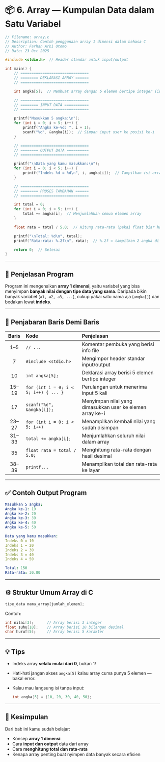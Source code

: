 
# 📦 6. Array — Kumpulan Data dalam Satu Variabel

```c
// Filename: array.c
// Description: Contoh penggunaan array 1 dimensi dalam bahasa C
// Author: Farhan Arbi Utomo
// Date: 23 Oct 2025

#include <stdio.h>  // Header standar untuk input/output

int main() {
    // ===============================
    // ======== DEKLARASI ARRAY ======
    // ===============================

    int angka[5];  // Membuat array dengan 5 elemen bertipe integer (indeks 0–4)

    // ===============================
    // ======== INPUT DATA ===========
    // ===============================

    printf("Masukkan 5 angka:\n");
    for (int i = 0; i < 5; i++) {
        printf("Angka ke-%d: ", i + 1);
        scanf("%d", &angka[i]);  // Simpan input user ke posisi ke-i
    }

    // ===============================
    // ======== OUTPUT DATA ==========
    // ===============================

    printf("\nData yang kamu masukkan:\n");
    for (int i = 0; i < 5; i++) {
        printf("Indeks %d = %d\n", i, angka[i]);  // Tampilkan isi array
    }

    // ===============================
    // ======== PROSES TAMBAHAN ======
    // ===============================

    int total = 0;
    for (int i = 0; i < 5; i++) {
        total += angka[i];  // Menjumlahkan semua elemen array
    }

    float rata = total / 5.0;  // Hitung rata-rata (pakai float biar hasil desimal)

    printf("\nTotal: %d\n", total);
    printf("Rata-rata: %.2f\n", rata);  // %.2f = tampilkan 2 angka di belakang koma

    return 0;  // Selesai
}
```

---

## 🧠 Penjelasan Program

Program ini mengenalkan **array 1 dimensi**, yaitu variabel yang bisa menyimpan **banyak nilai dengan tipe data yang sama**.
Daripada bikin banyak variabel (`a1, a2, a3, ...`), cukup pakai satu nama aja (`angka[]`) dan bedakan lewat **indeks**.

---

## 📖 Penjabaran Baris Demi Baris

| **Baris** | **Kode**                              | **Penjelasan**                                            |
| :-------: | :------------------------------------ | :-------------------------------------------------------- |
|    1–5    | `// ...`                              | Komentar pembuka yang berisi info file                    |
|     7     | `#include <stdio.h>`                  | Mengimpor header standar input/output                     |
|     10    | `int angka[5];`                       | Deklarasi array berisi 5 elemen bertipe integer           |
|   15–19   | `for (int i = 0; i < 5; i++) { ... }` | Perulangan untuk menerima input 5 kali                    |
|     17    | `scanf("%d", &angka[i]);`             | Menyimpan nilai yang dimasukkan user ke elemen array ke-i |
|   23–27   | `for (int i = 0; i < 5; i++)`         | Menampilkan kembali nilai yang sudah disimpan             |
|   31–33   | `total += angka[i];`                  | Menjumlahkan seluruh nilai dalam array                    |
|     35    | `float rata = total / 5.0;`           | Menghitung rata-rata dengan hasil desimal                 |
|   38–39   | `printf...`                           | Menampilkan total dan rata-rata ke layar                  |

---

## ✅ Contoh Output Program

```yaml
Masukkan 5 angka:
Angka ke-1: 10
Angka ke-2: 20
Angka ke-3: 30
Angka ke-4: 40
Angka ke-5: 50

Data yang kamu masukkan:
Indeks 0 = 10
Indeks 1 = 20
Indeks 2 = 30
Indeks 3 = 40
Indeks 4 = 50

Total: 150
Rata-rata: 30.00
```

---

## ⚙️ Struktur Umum Array di C

```c
tipe_data nama_array[jumlah_elemen];
```

Contoh:

```c
int nilai[3];      // Array berisi 3 integer
float suhu[10];    // Array berisi 10 bilangan desimal
char huruf[5];     // Array berisi 5 karakter
```

---

## 💡 Tips

* Indeks array **selalu mulai dari 0**, bukan 1!
* Hati-hati jangan akses `angka[5]` kalau array cuma punya 5 elemen — bakal error.
* Kalau mau langsung isi tanpa input:

  ```c
  int angka[5] = {10, 20, 30, 40, 50};
  ```

---

## 🚀 Kesimpulan

Dari bab ini kamu sudah belajar:

* Konsep **array 1 dimensi**
* Cara **input dan output** data dari array
* Cara **menghitung total dan rata-rata**
* Kenapa array penting buat nyimpen data banyak secara efisien


